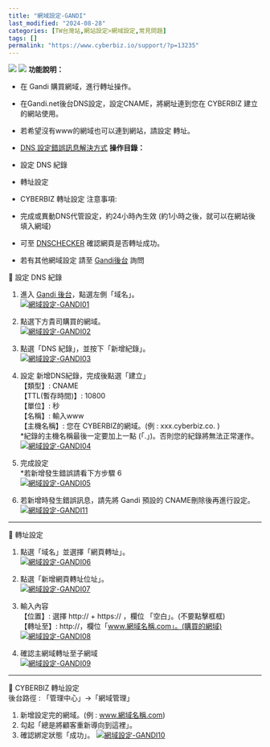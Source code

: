 ```yaml
---
title: "網域設定-GANDI"
last_modified: "2024-08-28"
categories: [TW台灣站,網站設定>網域設定,常見問題]
tags: []
permalink: "https://www.cyberbiz.io/support/?p=13235"
---
```


![](https://www.cyberbiz.io/support/wp-content/uploads/適用站別.png)
[![](https://www.cyberbiz.io/support/wp-content/uploads/台灣站.png)](https://www.cyberbiz.io/support/?page_id=2490)
**功能說明：**  

* 在 Gandi 購買網域，進行轉址操作。
* 在Gandi.net後台DNS設定，設定CNAME，將網址連到您在 CYBERBIZ 建立的網站使用。 
* 若希望沒有www的網域也可以連到網站，請設定 轉址。 
* [DNS 設定錯誤訊息解決方式](https://www.cyberbiz.io/support/wp-content/uploads/網域設定-GANDI11.png)
**操作目錄：**

* 設定 DNS 紀錄
* 轉址設定
* CYBERBIZ 轉址設定
注意事項:  

* 完成或異動DNS代管設定，約24小時內生效 (約1小時之後，就可以在網站後填入網域) 
* 可至 [DNSCHECKER](https://dnschecker.org/#CNAME/) 確認網頁是否轉址成功。 
* 若有其他網域設定 請至 [Gandi後台](https://help.gandi.net/zh-hans/contact) 詢問 

📌 設定 DNS 紀錄  

1. 進入 [Gandi 後台](https://www.gandi.net/zh-Hant)，點選左側「域名」。  
[![網域設定-GANDI01](https://www.cyberbiz.io/support/wp-content/uploads/網域設定-GANDI01.png)](https://www.cyberbiz.io/support/wp-content/uploads/網域設定-GANDI01.png)



2. 點選下方貴司購買的網域。  
[![網域設定-GANDI02](https://www.cyberbiz.io/support/wp-content/uploads/網域設定-GANDI02.png)](https://www.cyberbiz.io/support/wp-content/uploads/網域設定-GANDI02.png)



3. 點選「DNS 紀錄」，並按下「新增紀錄」。  
[![網域設定-GANDI03](https://www.cyberbiz.io/support/wp-content/uploads/網域設定-GANDI03.png)](https://www.cyberbiz.io/support/wp-content/uploads/網域設定-GANDI03.png)



4. 設定 新增DNS紀錄，完成後點選「建立」  
【類型】: CNAME  
【TTL(暫存時間)】: 10800  
【單位】: 秒  
【名稱】: 輸入www  
【主機名稱】: 您在 CYBERBIZ的網域。(例 : xxx.cyberbiz.co. )  
*紀錄的主機名稱最後一定要加上一點 (「.」)。否則您的紀錄將無法正常運作。   
[![網域設定-GANDI04](https://www.cyberbiz.io/support/wp-content/uploads/網域設定-GANDI04.png)](https://www.cyberbiz.io/support/wp-content/uploads/網域設定-GANDI04.png)



5. 完成設定  
*若新增發生錯誤請看下方步驟 6  
[![網域設定-GANDI05](https://www.cyberbiz.io/support/wp-content/uploads/網域設定-GANDI05.png)](https://www.cyberbiz.io/support/wp-content/uploads/網域設定-GANDI05.png)



6. 若新增時發生錯誤訊息，請先將 Gandi 預設的 CNAME刪除後再進行設定。  
[![網域設定-GANDI11](https://www.cyberbiz.io/support/wp-content/uploads/網域設定-GANDI11.png)](https://www.cyberbiz.io/support/wp-content/uploads/網域設定-GANDI11.png)



* * *


📌 轉址設定  

1. 點選「域名」並選擇「網頁轉址」。  
[![網域設定-GANDI06](https://www.cyberbiz.io/support/wp-content/uploads/網域設定-GANDI06.png)](https://www.cyberbiz.io/support/wp-content/uploads/網域設定-GANDI06.png)



2. 點選「新增網頁轉址位址」。  
[![網域設定-GANDI07](https://www.cyberbiz.io/support/wp-content/uploads/網域設定-GANDI07.png)](https://www.cyberbiz.io/support/wp-content/uploads/網域設定-GANDI07.png)



3. 輸入內容  
【位置】: 選擇 http:// + https:// ，欄位 「空白」。(不要點擊框框)  
【轉址至】: http://，欄位「www.網域名稱.com」。(購買的網域)  
[![網域設定-GANDI08](https://www.cyberbiz.io/support/wp-content/uploads/網域設定-GANDI08.png)](https://www.cyberbiz.io/support/wp-content/uploads/網域設定-GANDI08.png)



4. 確認主網域轉址至子網域  
[![網域設定-GANDI09](https://www.cyberbiz.io/support/wp-content/uploads/網域設定-GANDI09.png)](https://www.cyberbiz.io/support/wp-content/uploads/網域設定-GANDI09.png)



* * *


📌 CYBERBIZ 轉址設定  
後台路徑 : 「管理中心」→「網域管理」  


1. 新增設定完的網域。(例 : www.網域名稱.com)
2. 勾起「總是將顧客重新導向到這裡」。
3. 確認綁定狀態「成功」。
[![網域設定-GANDI10](https://www.cyberbiz.io/support/wp-content/uploads/網域設定-GANDI10.png)](https://www.cyberbiz.io/support/wp-content/uploads/網域設定-GANDI10.png)

